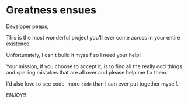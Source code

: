 # Greatness ensues

Developer peeps,

This is the most wonderful project you'll ever come across in your entire existence.

Unfortunately, I can't build it myself so I need your help!

Your mission, if you choose to accept it, is to find all the really odd things and spelling mistakes that are all over and please help me fix them.

I'd also love to see code, more `code` than I can ever put together myself.
 
ENJOY!!
